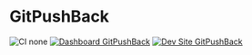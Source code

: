 # GitPushBack

![CI none](https://img.shields.io/badge/ci-none-orange.svg)
[![Dashboard GitPushBack](https://img.shields.io/badge/dashboard-GitPushBack-yellow.svg)](https://dashboard.pantheon.io/sites/7fc21451-2518-460a-a543-6125189961ef#dev/code)
[![Dev Site GitPushBack](https://img.shields.io/badge/site-GitPushBack-blue.svg)](http://dev-GitPushBack.pantheonsite.io/)